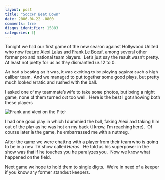 ```yaml
---
layout: post
title: "Soccer Beat Down"
date: 2006-08-22 -0800
comments: true
disqus_identifier: 15883
categories: []
---
```

Tonight we had our first game of the new season against Hollywood United
who now feature [Alexi
Lalas](http://en.wikipedia.org/wiki/Alexi_Lalas "Alexi on Wikipedia")
and [Frank Le
Boeuf](http://haacked.com/archive/2006/03/24/PlayingAgainstAWorldCupWinner.aspx "Former Chelsea player"),
among several other former pro and national team players.  Let’s just
say the result wasn’t pretty.  At least not pretty for us as they
dismantled us 12 to 0.

As bad a beating as it was, it was exciting to be playing against such a
high caliber team.  And we managed to put together some good plays, but
pretty much looked erratic and rushed with the ball.

I asked one of my teammate’s wife to take some photos, but being a night
game, none of them turned out too well.  Here is the best I got showing
both these players.

![Frank and Alexi on the
Pitch](http://haacked.com/images/SoccerBeatDown_13B67/AlexiAndFrank_thumb.jpg)

I had one good play in which I dummied the ball, faking Alexi and taking
him out of the play as he was hot on my back (I know, I’m reaching
here).  Of course later in the game, he embarrassed me with a nutmeg.

After the game we were chatting with a player from their team who is
going to be in a new TV show called *Heros*.  He told us his superpower
in the show was that if he touches you he paralyzes you.  Now we know
what happened on the field.

Next game we hope to hold them to single digits.  We’re in need of a
keeper if you know any former standout keepers.


